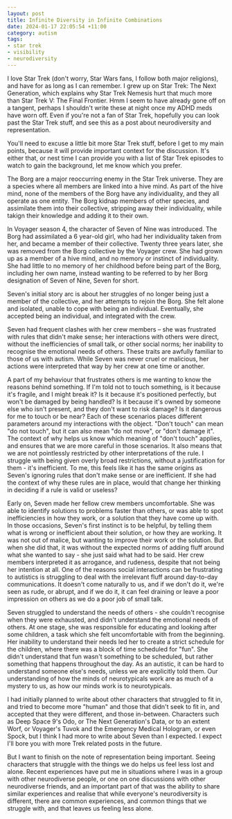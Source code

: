 ```yaml
---
layout: post
title: Infinite Diversity in Infinite Combinations
date: 2024-01-17 22:05:54 +11:00
category: autism
tags: 
- star trek
- visibility
- neurodiversity
---
```

I love Star Trek (don't worry, Star Wars fans, I follow both major religions), and have for as long as I can remember. I grew up on Star Trek: The Next Generation, which explains why Star Trek Nemesis hurt that much more than Star Trek V: The Final Frontier. Hmm I seem to have already gone off on a tangent, perhaps I shouldn't write these at night once my ADHD meds have worn off. Even if you're not a fan of Star Trek, hopefully you can look past the Star Trek stuff, and see this as a post about neurodiversity and representation. 

You'll need to excuse  a little bit more Star Trek stuff, before I get to my main points, because it will provide important context for the discussion. It's either that, or nest time I can provide you with a list of Star Trek episodes to watch to gain the background, let me know which you prefer.

The Borg are a major reoccurring enemy in the Star Trek universe. They are a species where all members are linked into a hive mind. As part of the hive mind, none of the members of the Borg have any individuality, and they all operate as one entity. The Borg kidnap members of other species, and assimilate them into their collective, stripping away their individuality, while takign their knowledge and adding it to their own.

In Voyager season 4, the character of Seven of Nine was introduced. The Borg had assimilated a 6 year-old girl, who had her individuality taken from her, and became a member of their collective. Twenty three years later, she was removed from the Borg collective by the Voyager crew. She had grown up as a member of a hive mind, and no memory or instinct of individuality. She had little to no memory of her childhood before being part of the Borg, including her own name, instead wanting to be referred to by her Borg designation of Seven of Nine, Seven for short. 

 Seven's initial story arc is about her struggles of no longer being just a member of the collective, and her attempts to rejoin the Borg. She felt alone and isolated, unable to cope with being an individual. Eventually, she accepted being an individual, and integrated with the crew. 
 
Seven had frequent clashes with her crew members – she was frustrated with rules that didn't make sense; her interactions with others were direct, without the inefficiencies of small talk, or other social norms; her inability to recognise the emotional needs of others. These traits are awfully familiar to those of us with autism. While Seven was never cruel or malicious, her actions were interpreted that way by her crew at one time or another.

A part of my behaviour that frustrates others is me wanting to know the reasons behind something. If I'm told not to touch something, is it because it's fragile, and I might break it? Is it because it's positioned perfectly, but won't be damaged by being handled? Is it because it's owned by someone else who isn't present, and they don't want to risk damage? Is it dangerous for me to touch or be near? Each of these scenarios places different parameters around my interactions with the object. "Don't touch" can mean "do not touch", but it can also mean "do not move", or "don't damage it". The context of why helps us know which meaning of "don't touch" applies, and ensures that we are more careful in those scenarios. It also means that we are not pointlessly restricted by other interpretations of the rule. I struggle with being given overly broad restrictions, without a justification for them - it's inefficient. To me, this feels like it has the same origins as Seven's ignoring rules that don't make sense or are inefficient. If she had the context of why these rules are in place, would that change her thinking in deciding if a rule is valid or useless?

Early on, Seven made her fellow crew members uncomfortable. She was able to identify solutions to problems faster than others, or was able to spot inefficiencies in how they work, or a solution that they have come up with. In those occasions, Seven's first instinct is to be helpful, by telling them what is wrong or inefficient about their solution, or how they are working. It was not out of malice, but wanting to improve their work or the solution. But when she did that, it was without the expected norms of adding fluff around what she wanted to say - she just said what had to be said. Her crew members interpreted it as arrogance, and rudeness, despite that not being her intention at all. One of the reasons social interactions can be frustrating to autistics is struggling to deal with the irrelevant fluff around day-to-day communications. It doesn't come naturally to us, and if we don't do it, we're seen as rude, or abrupt, and if we do it, it can feel draining or leave a poor impression on others as we do a poor job of small talk.

Seven struggled to understand the needs of others - she couldn't recognise when they were exhausted, and didn't understand the emotional needs of others. At one stage, she was responsible for educating and looking after some children, a task which she felt uncomfortable with from the beginning. Her inability to understand their needs led her to create a strict schedule for the children, where there was a block of time scheduled for "fun". She didn't understand that fun wasn't something to be scheduled, but rather something that happens throughout the day. As an autistic, it can be hard to understand someone else's needs, unless we are explicitly told them. Our understanding of how the minds of neurotypicals work are as much of a mystery to us, as how our minds work is to neurotypicals.

I had initially planned to write about other characters that struggled to fit in, and tried to become more "human" and those that didn't seek to fit in, and accepted that they were different, and those in-between. Characters such as Deep Space 9's Odo, or The Next Generation's Data, or to an extent Worf, or Voyager's Tuvok and the Emergency Medical Hologram, or even Spock, but I think I had more to write about Seven than I expected. I expect I'll bore you with more Trek related posts in the future.

But I want to finish on the note of representation being important. Seeing characters that struggle with the things we do helps us feel less lost and alone. Recent experiences have put me in situations where I was in a group with other neurodiverse people, or one on one discussions with other neurodiverse friends, and an important part of that was the ability to share similar experiences and realise that while everyone's neurodiversity is different, there are common experiences, and common things that we struggle with, and that leaves us feeling less alone.